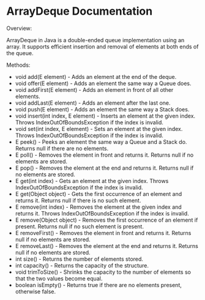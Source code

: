 # ArrayDeque Documentation

Overview:

ArrayDeque in Java is a double-ended queue implementation using an array. It supports efficient insertion and removal of elements at both ends of the queue.

Methods:

* void add(E element) - 
    Adds an element at the end of the deque.
* void offer(E element) - 
    Adds an element the same way a Queue does.
* void addFirst(E element) - 
    Adds an element in front of all other elements.
* void addLast(E element) - 
    Adds an element after the last one.
* void push(E element) - 
    Adds an element the same way a Stack does.
* void insert(int index, E element) - 
    Inserts an element at the given index.
    Throws IndexOutOfBoundsException if the index is invalid.
* void set(int index, E element) - 
    Sets an element at the given index.
    Throws IndexOutOfBoundsException if the index is invalid.
* E peek() - 
    Peeks an element the same way a Queue and a Stack do.
    Returns null if there are no elements.
* E poll() - 
    Removes the element in front and returns it.
    Returns null if no elements are stored.
* E pop() - 
    Removes the element at the end and returns it.
    Returns null if no elements are stored.
* E get(int index) - 
    Gets an element at the given index.
    Throws IndexOutOfBoundsException if the index is invalid.
* E get(Object object) - 
    Gets the first occurrence of an element and returns it.
    Returns null if there is no such element.
* E remove(int index) - 
    Removes the element at the given index and returns it.
    Throws IndexOutOfBoundsException if the index is invalid.
* E remove(Object object) - 
    Removes the first occurrence of an element if present.
    Returns null if no such element is present.
* E removeFirst() - 
    Removes the element in front and returns it.
    Returns null if no elements are stored.
* E removeLast() - 
    Removes the element at the end and returns it.
    Returns null if no elements are stored.
* int size() - 
    Returns the number of elements stored.
* int capacity() - 
    Returns the capacity of the structure.
* void trimToSize() - 
    Shrinks the capacity to the number of elements so that the two values become equal.
* boolean isEmpty() - 
    Returns true if there are no elements present, otherwise false.
